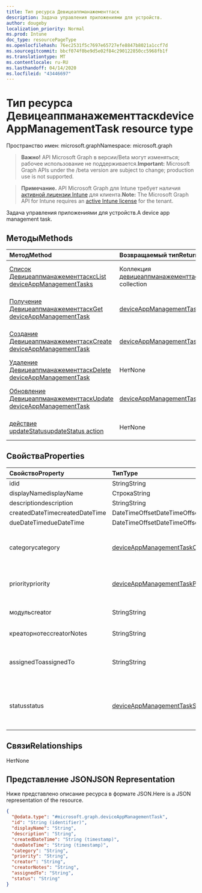 ```yaml
---
title: Тип ресурса Девицеаппманажементтаск
description: Задача управления приложениями для устройств.
author: dougeby
localization_priority: Normal
ms.prod: Intune
doc_type: resourcePageType
ms.openlocfilehash: 76ec2531f5c7697e65727efe8847b8021a1ccf7d
ms.sourcegitcommit: bbcf074f0be9d5e02f84c290122850cc5968fb1f
ms.translationtype: MT
ms.contentlocale: ru-RU
ms.lasthandoff: 04/14/2020
ms.locfileid: "43446697"
---
```

# <a name="deviceappmanagementtask-resource-type"></a><span data-ttu-id="a30d3-103">Тип ресурса Девицеаппманажементтаск</span><span class="sxs-lookup"><span data-stu-id="a30d3-103">deviceAppManagementTask resource type</span></span>

<span data-ttu-id="a30d3-104">Пространство имен: microsoft.graph</span><span class="sxs-lookup"><span data-stu-id="a30d3-104">Namespace: microsoft.graph</span></span>

> <span data-ttu-id="a30d3-105">**Важно!** API Microsoft Graph в версии/Beta могут изменяться; рабочее использование не поддерживается.</span><span class="sxs-lookup"><span data-stu-id="a30d3-105">**Important:** Microsoft Graph APIs under the /beta version are subject to change; production use is not supported.</span></span>

> <span data-ttu-id="a30d3-106">**Примечание.** API Microsoft Graph для Intune требует наличия [активной лицензии Intune](https://go.microsoft.com/fwlink/?linkid=839381) для клиента.</span><span class="sxs-lookup"><span data-stu-id="a30d3-106">**Note:** The Microsoft Graph API for Intune requires an [active Intune license](https://go.microsoft.com/fwlink/?linkid=839381) for the tenant.</span></span>

<span data-ttu-id="a30d3-107">Задача управления приложениями для устройств.</span><span class="sxs-lookup"><span data-stu-id="a30d3-107">A device app management task.</span></span>

## <a name="methods"></a><span data-ttu-id="a30d3-108">Методы</span><span class="sxs-lookup"><span data-stu-id="a30d3-108">Methods</span></span>
|<span data-ttu-id="a30d3-109">Метод</span><span class="sxs-lookup"><span data-stu-id="a30d3-109">Method</span></span>|<span data-ttu-id="a30d3-110">Возвращаемый тип</span><span class="sxs-lookup"><span data-stu-id="a30d3-110">Return Type</span></span>|<span data-ttu-id="a30d3-111">Описание</span><span class="sxs-lookup"><span data-stu-id="a30d3-111">Description</span></span>|
|:---|:---|:---|
|[<span data-ttu-id="a30d3-112">Список Девицеаппманажементтаскс</span><span class="sxs-lookup"><span data-stu-id="a30d3-112">List deviceAppManagementTasks</span></span>](../api/intune-partnerintegration-deviceappmanagementtask-list.md)|<span data-ttu-id="a30d3-113">Коллекция [девицеаппманажементтаск](../resources/intune-partnerintegration-deviceappmanagementtask.md)</span><span class="sxs-lookup"><span data-stu-id="a30d3-113">[deviceAppManagementTask](../resources/intune-partnerintegration-deviceappmanagementtask.md) collection</span></span>|<span data-ttu-id="a30d3-114">Список свойств и связей объектов [девицеаппманажементтаск](../resources/intune-partnerintegration-deviceappmanagementtask.md) .</span><span class="sxs-lookup"><span data-stu-id="a30d3-114">List properties and relationships of the [deviceAppManagementTask](../resources/intune-partnerintegration-deviceappmanagementtask.md) objects.</span></span>|
|[<span data-ttu-id="a30d3-115">Получение Девицеаппманажементтаск</span><span class="sxs-lookup"><span data-stu-id="a30d3-115">Get deviceAppManagementTask</span></span>](../api/intune-partnerintegration-deviceappmanagementtask-get.md)|[<span data-ttu-id="a30d3-116">deviceAppManagementTask</span><span class="sxs-lookup"><span data-stu-id="a30d3-116">deviceAppManagementTask</span></span>](../resources/intune-partnerintegration-deviceappmanagementtask.md)|<span data-ttu-id="a30d3-117">Чтение свойств и связей объекта [девицеаппманажементтаск](../resources/intune-partnerintegration-deviceappmanagementtask.md) .</span><span class="sxs-lookup"><span data-stu-id="a30d3-117">Read properties and relationships of the [deviceAppManagementTask](../resources/intune-partnerintegration-deviceappmanagementtask.md) object.</span></span>|
|[<span data-ttu-id="a30d3-118">Создание Девицеаппманажементтаск</span><span class="sxs-lookup"><span data-stu-id="a30d3-118">Create deviceAppManagementTask</span></span>](../api/intune-partnerintegration-deviceappmanagementtask-create.md)|[<span data-ttu-id="a30d3-119">deviceAppManagementTask</span><span class="sxs-lookup"><span data-stu-id="a30d3-119">deviceAppManagementTask</span></span>](../resources/intune-partnerintegration-deviceappmanagementtask.md)|<span data-ttu-id="a30d3-120">Создание нового объекта [девицеаппманажементтаск](../resources/intune-partnerintegration-deviceappmanagementtask.md) .</span><span class="sxs-lookup"><span data-stu-id="a30d3-120">Create a new [deviceAppManagementTask](../resources/intune-partnerintegration-deviceappmanagementtask.md) object.</span></span>|
|[<span data-ttu-id="a30d3-121">Удаление Девицеаппманажементтаск</span><span class="sxs-lookup"><span data-stu-id="a30d3-121">Delete deviceAppManagementTask</span></span>](../api/intune-partnerintegration-deviceappmanagementtask-delete.md)|<span data-ttu-id="a30d3-122">Нет</span><span class="sxs-lookup"><span data-stu-id="a30d3-122">None</span></span>|<span data-ttu-id="a30d3-123">Удаляет объект [девицеаппманажементтаск](../resources/intune-partnerintegration-deviceappmanagementtask.md).</span><span class="sxs-lookup"><span data-stu-id="a30d3-123">Deletes a [deviceAppManagementTask](../resources/intune-partnerintegration-deviceappmanagementtask.md).</span></span>|
|[<span data-ttu-id="a30d3-124">Обновление Девицеаппманажементтаск</span><span class="sxs-lookup"><span data-stu-id="a30d3-124">Update deviceAppManagementTask</span></span>](../api/intune-partnerintegration-deviceappmanagementtask-update.md)|[<span data-ttu-id="a30d3-125">deviceAppManagementTask</span><span class="sxs-lookup"><span data-stu-id="a30d3-125">deviceAppManagementTask</span></span>](../resources/intune-partnerintegration-deviceappmanagementtask.md)|<span data-ttu-id="a30d3-126">Обновление свойств объекта [девицеаппманажементтаск](../resources/intune-partnerintegration-deviceappmanagementtask.md) .</span><span class="sxs-lookup"><span data-stu-id="a30d3-126">Update the properties of a [deviceAppManagementTask](../resources/intune-partnerintegration-deviceappmanagementtask.md) object.</span></span>|
|[<span data-ttu-id="a30d3-127">действие updateStatus</span><span class="sxs-lookup"><span data-stu-id="a30d3-127">updateStatus action</span></span>](../api/intune-partnerintegration-deviceappmanagementtask-updatestatus.md)|<span data-ttu-id="a30d3-128">Нет</span><span class="sxs-lookup"><span data-stu-id="a30d3-128">None</span></span>|<span data-ttu-id="a30d3-129">Задайте состояние задачи и вложите заметку.</span><span class="sxs-lookup"><span data-stu-id="a30d3-129">Set the task's status and attach a note.</span></span>|

## <a name="properties"></a><span data-ttu-id="a30d3-130">Свойства</span><span class="sxs-lookup"><span data-stu-id="a30d3-130">Properties</span></span>
|<span data-ttu-id="a30d3-131">Свойство</span><span class="sxs-lookup"><span data-stu-id="a30d3-131">Property</span></span>|<span data-ttu-id="a30d3-132">Тип</span><span class="sxs-lookup"><span data-stu-id="a30d3-132">Type</span></span>|<span data-ttu-id="a30d3-133">Описание</span><span class="sxs-lookup"><span data-stu-id="a30d3-133">Description</span></span>|
|:---|:---|:---|
|<span data-ttu-id="a30d3-134">id</span><span class="sxs-lookup"><span data-stu-id="a30d3-134">id</span></span>|<span data-ttu-id="a30d3-135">String</span><span class="sxs-lookup"><span data-stu-id="a30d3-135">String</span></span>|<span data-ttu-id="a30d3-136">Ключ объекта.</span><span class="sxs-lookup"><span data-stu-id="a30d3-136">The entity key.</span></span>|
|<span data-ttu-id="a30d3-137">displayName</span><span class="sxs-lookup"><span data-stu-id="a30d3-137">displayName</span></span>|<span data-ttu-id="a30d3-138">Строка</span><span class="sxs-lookup"><span data-stu-id="a30d3-138">String</span></span>|<span data-ttu-id="a30d3-139">Имя.</span><span class="sxs-lookup"><span data-stu-id="a30d3-139">The name.</span></span>|
|<span data-ttu-id="a30d3-140">description</span><span class="sxs-lookup"><span data-stu-id="a30d3-140">description</span></span>|<span data-ttu-id="a30d3-141">String</span><span class="sxs-lookup"><span data-stu-id="a30d3-141">String</span></span>|<span data-ttu-id="a30d3-142">Описание.</span><span class="sxs-lookup"><span data-stu-id="a30d3-142">The description.</span></span>|
|<span data-ttu-id="a30d3-143">createdDateTime</span><span class="sxs-lookup"><span data-stu-id="a30d3-143">createdDateTime</span></span>|<span data-ttu-id="a30d3-144">DateTimeOffset</span><span class="sxs-lookup"><span data-stu-id="a30d3-144">DateTimeOffset</span></span>|<span data-ttu-id="a30d3-145">Дата создания.</span><span class="sxs-lookup"><span data-stu-id="a30d3-145">The created date.</span></span>|
|<span data-ttu-id="a30d3-146">dueDateTime</span><span class="sxs-lookup"><span data-stu-id="a30d3-146">dueDateTime</span></span>|<span data-ttu-id="a30d3-147">DateTimeOffset</span><span class="sxs-lookup"><span data-stu-id="a30d3-147">DateTimeOffset</span></span>|<span data-ttu-id="a30d3-148">Дата выполнения.</span><span class="sxs-lookup"><span data-stu-id="a30d3-148">The due date.</span></span>|
|<span data-ttu-id="a30d3-149">category</span><span class="sxs-lookup"><span data-stu-id="a30d3-149">category</span></span>|[<span data-ttu-id="a30d3-150">deviceAppManagementTaskCategory</span><span class="sxs-lookup"><span data-stu-id="a30d3-150">deviceAppManagementTaskCategory</span></span>](../resources/intune-partnerintegration-deviceappmanagementtaskcategory.md)|<span data-ttu-id="a30d3-151">Категория.</span><span class="sxs-lookup"><span data-stu-id="a30d3-151">The category.</span></span> <span data-ttu-id="a30d3-152">Возможные значения: `unknown`, `advancedThreatProtection`.</span><span class="sxs-lookup"><span data-stu-id="a30d3-152">Possible values are: `unknown`, `advancedThreatProtection`.</span></span>|
|<span data-ttu-id="a30d3-153">priority</span><span class="sxs-lookup"><span data-stu-id="a30d3-153">priority</span></span>|[<span data-ttu-id="a30d3-154">deviceAppManagementTaskPriority</span><span class="sxs-lookup"><span data-stu-id="a30d3-154">deviceAppManagementTaskPriority</span></span>](../resources/intune-partnerintegration-deviceappmanagementtaskpriority.md)|<span data-ttu-id="a30d3-155">Приоритет.</span><span class="sxs-lookup"><span data-stu-id="a30d3-155">The priority.</span></span> <span data-ttu-id="a30d3-156">Возможные значения: `none`, `high`, `low`.</span><span class="sxs-lookup"><span data-stu-id="a30d3-156">Possible values are: `none`, `high`, `low`.</span></span>|
|<span data-ttu-id="a30d3-157">модуль</span><span class="sxs-lookup"><span data-stu-id="a30d3-157">creator</span></span>|<span data-ttu-id="a30d3-158">String</span><span class="sxs-lookup"><span data-stu-id="a30d3-158">String</span></span>|<span data-ttu-id="a30d3-159">Адрес электронной почты создателя.</span><span class="sxs-lookup"><span data-stu-id="a30d3-159">The email address of the creator.</span></span>|
|<span data-ttu-id="a30d3-160">креаторнотес</span><span class="sxs-lookup"><span data-stu-id="a30d3-160">creatorNotes</span></span>|<span data-ttu-id="a30d3-161">String</span><span class="sxs-lookup"><span data-stu-id="a30d3-161">String</span></span>|<span data-ttu-id="a30d3-162">Заметки автора.</span><span class="sxs-lookup"><span data-stu-id="a30d3-162">Notes from the creator.</span></span>|
|<span data-ttu-id="a30d3-163">assignedTo</span><span class="sxs-lookup"><span data-stu-id="a30d3-163">assignedTo</span></span>|<span data-ttu-id="a30d3-164">String</span><span class="sxs-lookup"><span data-stu-id="a30d3-164">String</span></span>|<span data-ttu-id="a30d3-165">Имя или электронная почта администратора, которому назначена эта задача.</span><span class="sxs-lookup"><span data-stu-id="a30d3-165">The name or email of the admin this task is assigned to.</span></span>|
|<span data-ttu-id="a30d3-166">status</span><span class="sxs-lookup"><span data-stu-id="a30d3-166">status</span></span>|[<span data-ttu-id="a30d3-167">deviceAppManagementTaskStatus</span><span class="sxs-lookup"><span data-stu-id="a30d3-167">deviceAppManagementTaskStatus</span></span>](../resources/intune-partnerintegration-deviceappmanagementtaskstatus.md)|<span data-ttu-id="a30d3-168">Состояние.</span><span class="sxs-lookup"><span data-stu-id="a30d3-168">The status.</span></span> <span data-ttu-id="a30d3-169">Возможные значения: `unknown`, `pending`, `active`, `completed`, `rejected`.</span><span class="sxs-lookup"><span data-stu-id="a30d3-169">Possible values are: `unknown`, `pending`, `active`, `completed`, `rejected`.</span></span>|

## <a name="relationships"></a><span data-ttu-id="a30d3-170">Связи</span><span class="sxs-lookup"><span data-stu-id="a30d3-170">Relationships</span></span>
<span data-ttu-id="a30d3-171">Нет</span><span class="sxs-lookup"><span data-stu-id="a30d3-171">None</span></span>

## <a name="json-representation"></a><span data-ttu-id="a30d3-172">Представление JSON</span><span class="sxs-lookup"><span data-stu-id="a30d3-172">JSON Representation</span></span>
<span data-ttu-id="a30d3-173">Ниже представлено описание ресурса в формате JSON.</span><span class="sxs-lookup"><span data-stu-id="a30d3-173">Here is a JSON representation of the resource.</span></span>
<!-- {
  "blockType": "resource",
  "keyProperty": "id",
  "@odata.type": "microsoft.graph.deviceAppManagementTask"
}
-->
``` json
{
  "@odata.type": "#microsoft.graph.deviceAppManagementTask",
  "id": "String (identifier)",
  "displayName": "String",
  "description": "String",
  "createdDateTime": "String (timestamp)",
  "dueDateTime": "String (timestamp)",
  "category": "String",
  "priority": "String",
  "creator": "String",
  "creatorNotes": "String",
  "assignedTo": "String",
  "status": "String"
}
```



